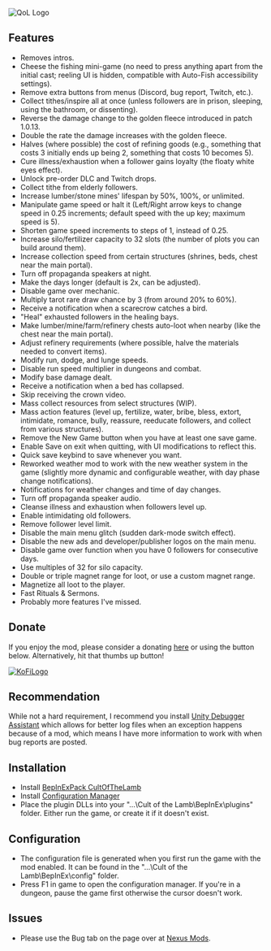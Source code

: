 ![QoL Logo](https://i.ibb.co/5W3HT7j/nexus-main-logo.png)

## Features

- Removes intros.
- Cheese the fishing mini-game (no need to press anything apart from the initial cast; reeling UI is hidden, compatible with Auto-Fish accessibility settings).
- Remove extra buttons from menus (Discord, bug report, Twitch, etc.).
- Collect tithes/inspire all at once (unless followers are in prison, sleeping, using the bathroom, or dissenting).
- Reverse the damage change to the golden fleece introduced in patch 1.0.13.
- Double the rate the damage increases with the golden fleece.
- Halves (where possible) the cost of refining goods (e.g., something that costs 3 initially ends up being 2, something that costs 10 becomes 5).
- Cure illness/exhaustion when a follower gains loyalty (the floaty white eyes effect).
- Unlock pre-order DLC and Twitch drops.
- Collect tithe from elderly followers.
- Increase lumber/stone mines' lifespan by 50%, 100%, or unlimited.
- Manipulate game speed or halt it (Left/Right arrow keys to change speed in 0.25 increments; default speed with the up key; maximum speed is 5).
- Shorten game speed increments to steps of 1, instead of 0.25.
- Increase silo/fertilizer capacity to 32 slots (the number of plots you can build around them).
- Increase collection speed from certain structures (shrines, beds, chest near the main portal).
- Turn off propaganda speakers at night.
- Make the days longer (default is 2x, can be adjusted).
- Disable game over mechanic.
- Multiply tarot rare draw chance by 3 (from around 20% to 60%).
- Receive a notification when a scarecrow catches a bird.
- "Heal" exhausted followers in the healing bays.
- Make lumber/mine/farm/refinery chests auto-loot when nearby (like the chest near the main portal).
- Adjust refinery requirements (where possible, halve the materials needed to convert items).
- Modify run, dodge, and lunge speeds.
- Disable run speed multiplier in dungeons and combat.
- Modify base damage dealt.
- Receive a notification when a bed has collapsed.
- Skip receiving the crown video.
- Mass collect resources from select structures (WIP).
- Mass action features (level up, fertilize, water, bribe, bless, extort, intimidate, romance, bully, reassure, reeducate followers, and collect from various structures).
- Remove the New Game button when you have at least one save game.
- Enable Save on exit when quitting, with UI modifications to reflect this.
- Quick save keybind to save whenever you want.
- Reworked weather mod to work with the new weather system in the game (slightly more dynamic and configurable weather, with day phase change notifications).
- Notifications for weather changes and time of day changes.
- Turn off propaganda speaker audio.
- Cleanse illness and exhaustion when followers level up.
- Enable intimidating old followers.
- Remove follower level limit.
- Disable the main menu glitch (sudden dark-mode switch effect).
- Disable the new ads and developer/publisher logos on the main menu.
- Disable game over function when you have 0 followers for consecutive days.
- Use multiples of 32 for silo capacity.
- Double or triple magnet range for loot, or use a custom magnet range.
- Magnetize all loot to the player.
- Fast Rituals & Sermons.
- Probably more features I've missed.

## Donate

If you enjoy the mod, please consider a donating [here](https://ko-fi.com/p1xel8ted) or using the button below. Alternatively, hit that thumbs up button!

[![KoFiLogo](https://ko-fi.com/img/githubbutton_sm.svg)](https://ko-fi.com/p1xel8ted)

## Recommendation

While not a hard requirement, I recommend you install [Unity Debugger Assistant](https://thunderstore.io/c/cult-of-the-lamb/p/LethalCompanyModding/UnityDebuggerAssistant/) which allows for better log files when an exception happens because of a mod, which means I have more information to work with when bug reports are posted.

## Installation

* Install [BepInExPack CultOfTheLamb](https://thunderstore.io/c/cult-of-the-lamb/p/BepInEx/BepInExPack_CultOfTheLamb/)
* Install [Configuration Manager](https://thunderstore.io/c/cult-of-the-lamb/p/p1xel8ted/BepInEx_Configuration_Manager/)
* Place the plugin DLLs into your "...\Cult of the Lamb\BepInEx\plugins" folder. Either run the game, or create it if it doesn't exist.

## Configuration

* The configuration file is generated when you first run the game with the mod enabled. It can be found in the "...\Cult of the Lamb\BepInEx\config" folder.
* Press F1 in game to open the configuration manager. If you're in a dungeon, pause the game first otherwise the cursor doesn't work.

## Issues

* Please use the Bug tab on the page over at [Nexus Mods](https://www.nexusmods.com/cultofthelamb/mods/1?tab=bugs).